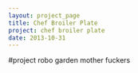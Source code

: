 ```yaml
---
layout: project_page
title: Chef Broiler Plate
project: chef broiler plate
date: 2013-10-31
---
```


#project robo garden mother fuckers
